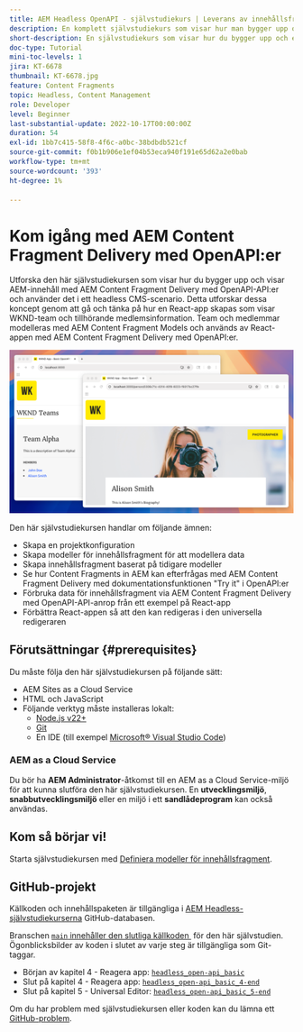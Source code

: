 ```yaml
---
title: AEM Headless OpenAPI - självstudiekurs | Leverans av innehållsfragment
description: En komplett självstudiekurs som visar hur man bygger upp och exponerar innehåll med AEM OpenAPI-baserade API:er för Content Fragment Delivery.
short-description: En självstudiekurs som visar hur du bygger upp och exponerar AEM-innehåll med Content Fragment Delivery med OpenAPI:er och använder det i en extern app för headless CMS-scenarier.
doc-type: Tutorial
mini-toc-levels: 1
jira: KT-6678
thumbnail: KT-6678.jpg
feature: Content Fragments
topic: Headless, Content Management
role: Developer
level: Beginner
last-substantial-update: 2022-10-17T00:00:00Z
duration: 54
exl-id: 1bb7c415-58f8-4f6c-a0bc-38bdbdb521cf
source-git-commit: f0b1b906e1ef04b53eca940f191e65d62a2e0bab
workflow-type: tm+mt
source-wordcount: '393'
ht-degree: 1%

---
```


# Kom igång med AEM Content Fragment Delivery med OpenAPI:er

Utforska den här självstudiekursen som visar hur du bygger upp och visar AEM-innehåll med AEM Content Fragment Delivery med OpenAPI-API:er och använder det i ett headless CMS-scenario. Detta utforskar dessa koncept genom att gå och tänka på hur en React-app skapas som visar WKND-team och tillhörande medlemsinformation. Team och medlemmar modelleras med AEM Content Fragment Models och används av React-appen med AEM Content Fragment Delivery med OpenAPI:er.

![WKND Teams-app](./assets/overview/main.png)

Den här självstudiekursen handlar om följande ämnen:

* Skapa en projektkonfiguration
* Skapa modeller för innehållsfragment för att modellera data
* Skapa innehållsfragment baserat på tidigare modeller
* Se hur Content Fragments in AEM kan efterfrågas med AEM Content Fragment Delivery med dokumentationsfunktionen &quot;Try it&quot; i OpenAPI:er
* Förbruka data för innehållsfragment via AEM Content Fragment Delivery med OpenAPI-API-anrop från ett exempel på React-app
* Förbättra React-appen så att den kan redigeras i den universella redigeraren

## Förutsättningar {#prerequisites}

Du måste följa den här självstudiekursen på följande sätt:

* AEM Sites as a Cloud Service
* HTML och JavaScript
* Följande verktyg måste installeras lokalt:
   * [Node.js v22+](https://nodejs.org/)
   * [Git](https://git-scm.com/)
   * En IDE (till exempel [Microsoft® Visual Studio Code](https://code.visualstudio.com/))

### AEM as a Cloud Service

Du bör ha **AEM Administrator**-åtkomst till en AEM as a Cloud Service-miljö för att kunna slutföra den här självstudiekursen. En **utvecklingsmiljö**, **snabbutvecklingsmiljö** eller en miljö i ett **sandlådeprogram** kan också användas.

## Kom så börjar vi!

Starta självstudiekursen med [Definiera modeller för innehållsfragment](1-content-fragment-models.md).

## GitHub-projekt

Källkoden och innehållspaketen är tillgängliga i [AEM Headless-självstudiekurserna](https://github.com/adobe/aem-tutorials) GitHub-databasen.

Branschen [`main` innehåller den slutliga källkoden &#x200B;](https://github.com/adobe/aem-tutorials/tree/main/headless/open-api/basic) för den här självstudien.
Ögonblicksbilder av koden i slutet av varje steg är tillgängliga som Git-taggar.

* Början av kapitel 4 - Reagera app: [`headless_open-api_basic`](https://github.com/adobe/aem-tutorials/tree/headless_open-api_basic//headless/open-api/basic)
* Slut på kapitel 4 - Reagera app: [`headless_open-api_basic_4-end`](https://github.com/adobe/aem-tutorials/tree/headless_open-api_basic_4-end//headless/open-api/basic)
* Slut på kapitel 5 - Universal Editor: [`headless_open-api_basic_5-end`](https://github.com/adobe/aem-tutorials/tree/headless_open-api_basic_5-end//headless/open-api/basic)

Om du har problem med självstudiekursen eller koden kan du lämna ett [GitHub-problem](https://github.com/adobe/aem-tutorials/issues).
